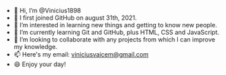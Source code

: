 - 👋 Hi, I’m @Vinicius1898
- 📆 I first joined GitHub on august 31th, 2021.
- 👀 I’m interested in learning new things and getting to know new people.
- 🌱 I’m currently learning Git and GitHub, plus HTML, CSS and JavaScript.
- 💞️ I’m looking to collaborate with any projects from which I can improve my knowledge.
- 📫 Here's my email: viniciusvaicem@gmail.com
- :smile: Enjoy your day!

<!---
Vinicius1898/Vinicius1898 is a ✨ special ✨ repository because its `README.md` (this file) appears on your GitHub profile.
You can click the Preview link to take a look at your changes.
--->
